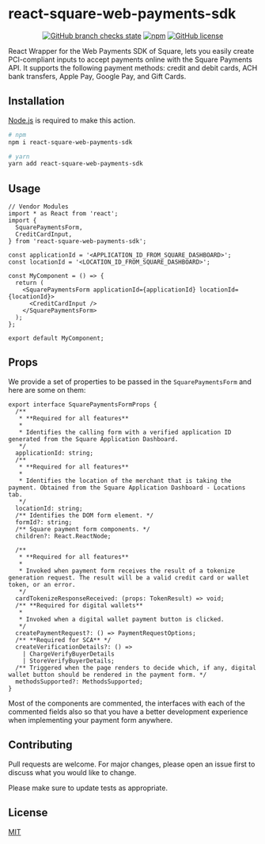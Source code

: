 # react-square-web-payments-sdk

<div style="text-align: center;">
  <a href="https://github.com/weareseeed/react-square-web-payments-sdk/actions"><img alt="GitHub branch checks state" src="https://img.shields.io/github/checks-status/weareseeed/react-square-web-payments-sdk/main?style=flat-square"></a>
  <a href="https://www.npmjs.com/package/react-square-web-payments-sdk"><img alt="npm" src="https://img.shields.io/npm/dm/react-square-web-payments-sdk?style=flat-square"></a>
  <a href="https://github.com/weareseeed/react-square-web-payments-sdk/blob/main/LICENSE"><img alt="GitHub license" src="https://img.shields.io/github/license/weareseeed/react-square-web-payments-sdk?style=flat-square"></a>
</div>

React Wrapper for the Web Payments SDK of Square, lets you easily create PCI-compliant inputs to accept payments online with the Square Payments API. It supports the following payment methods: credit and debit cards, ACH bank transfers, Apple Pay, Google Pay, and Gift Cards.

## Installation

[Node.js](https://nodejs.org/en/) is required to make this action.

```bash
# npm
npm i react-square-web-payments-sdk

# yarn
yarn add react-square-web-payments-sdk
```

## Usage

```tsx
// Vendor Modules
import * as React from 'react';
import {
  SquarePaymentsForm,
  CreditCardInput,
} from 'react-square-web-payments-sdk';

const applicationId = '<APPLICATION_ID_FROM_SQUARE_DASHBOARD>';
const locationId = '<LOCATION_ID_FROM_SQUARE_DASHBOARD>';

const MyComponent = () => {
  return (
    <SquarePaymentsForm applicationId={applicationId} locationId={locationId}>
      <CreditCardInput />
    </SquarePaymentsForm>
  );
};

export default MyComponent;
```

## Props

We provide a set of properties to be passed in the `SquarePaymentsForm` and here are some on them:

```tsx
export interface SquarePaymentsFormProps {
  /**
   * **Required for all features**
   *
   * Identifies the calling form with a verified application ID generated from the Square Application Dashboard.
   */
  applicationId: string;
  /**
   * **Required for all features**
   *
   * Identifies the location of the merchant that is taking the payment. Obtained from the Square Application Dashboard - Locations tab.
   */
  locationId: string;
  /** Identifies the DOM form element. */
  formId?: string;
  /** Square payment form components. */
  children?: React.ReactNode;

  /**
   * **Required for all features**
   *
   * Invoked when payment form receives the result of a tokenize generation request. The result will be a valid credit card or wallet token, or an error.
   */
  cardTokenizeResponseReceived: (props: TokenResult) => void;
  /** **Required for digital wallets**
   *
   * Invoked when a digital wallet payment button is clicked.
   */
  createPaymentRequest?: () => PaymentRequestOptions;
  /** **Required for SCA** */
  createVerificationDetails?: () =>
    | ChargeVerifyBuyerDetails
    | StoreVerifyBuyerDetails;
  /** Triggered when the page renders to decide which, if any, digital wallet button should be rendered in the payment form. */
  methodsSupported?: MethodsSupported;
}
```

Most of the components are commented, the interfaces with each of the commented fields also so that you have a better development experience when implementing your payment form anywhere.

## Contributing

Pull requests are welcome. For major changes, please open an issue first to discuss what you would like to change.

Please make sure to update tests as appropriate.

## License

[MIT](https://github.com/weareseeed/react-square-web-payments-sdk/blob/main/LICENSE)
